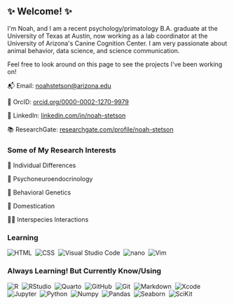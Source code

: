 ## ✨ Welcome! ✨

I'm Noah, and I am a recent psychology/primatology B.A. graduate at the University of Texas at Austin, now working as a lab coordinator at the University of Arizona's Canine Cognition Center. I am very passionate about animal behavior, data science, and science communication.

Feel free to look around on this page to see the projects I've been working on!

📬 Email: [noahstetson@arizona.edu](mailto:noahstetson@arizona.edu) 

🔎 OrcID: [orcid.org/0000-0002-1270-9979](https://orcid.org/0000-0002-1270-9979)

🤝 LinkedIn: [linkedin.com/in/noah-stetson](https://linkedin.com/in/noah-stetson)

📚 ResearchGate: [researchgate.com/profile/noah-stetson](https://www.researchgate.net/profile/Noah-Stetson)

### Some of My Research Interests

👥 Individual Differences

🧠 Psychoneuroendocrinology

🧬 Behavioral Genetics

🐖 Domestication

🧑🦝 Interspecies Interactions

### Learning
![HTML](https://img.shields.io/badge/-HTML-05122A?style=flat&logo=HTML5)&nbsp;
![CSS](https://img.shields.io/badge/-CSS-05122A?style=flat&logo=CSS3&logoColor=1572B6)&nbsp;
![Visual Studio Code](https://img.shields.io/badge/-Visual%20Studio%20Code-05122A?style=flat&logo=visual-studio-code&logoColor=007ACC)&nbsp;
![nano](https://img.shields.io/badge/-nano-05122A?style=flat&logo=nano&logoColor=1572B6)&nbsp;
![Vim](https://img.shields.io/badge/-Vim-05122A?style=flat&logo=Vim&logoColor=1572B6)&nbsp;

### Always Learning! But Currently Know/Using
![R](https://img.shields.io/badge/-R-05122A?style=flat&logo=R&logoColor=276DC3)&nbsp;
![RStudio](https://img.shields.io/badge/-RStudio-05122A?style=flat&logo=rstudio)&nbsp;
![Quarto](https://img.shields.io/badge/-Quarto-05122A?style=flat&logo=Quarto)&nbsp;
![GitHub](https://img.shields.io/badge/-GitHub-05122A?style=flat&logo=github)&nbsp;
![Git](https://img.shields.io/badge/-Git-05122A?style=flat&logo=git)&nbsp;
![Markdown](https://img.shields.io/badge/-Markdown-05122A?style=flat&logo=markdown)&nbsp;
![Xcode](https://img.shields.io/badge/-Xcode-05122A?style=flat&logo=Xcode)&nbsp;
![Jupyter](https://img.shields.io/badge/-Jupyter-05122A?style=flat&logo=Jupyter)&nbsp;
![Python](https://img.shields.io/badge/-Python-05122A?style=flat&logo=python)&nbsp;
![Numpy](https://img.shields.io/badge/-Numpy-05122A?style=flat&logo=Numpy)&nbsp;
![Pandas](https://img.shields.io/badge/-Pandas-05122A?style=flat&logo=Pandas&logoColor=1572B6)&nbsp;
![Seaborn](https://img.shields.io/badge/-Seaborn-05122A?style=flat&logo=Seaborn&logoColor=1572B6)&nbsp;
![SciKit](https://img.shields.io/badge/-scikit-05122A?style=flat&logo=scikit&logoColor=276DC3)&nbsp;
